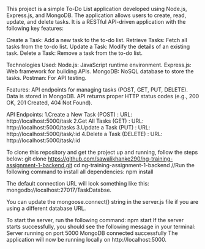 This project is a simple To-Do List application developed using Node.js, Express.js, and MongoDB. The application allows users to create, read, update, and delete tasks. It is a RESTful API-driven application with the following key features:

Create a Task: Add a new task to the to-do list.
Retrieve Tasks: Fetch all tasks from the to-do list.
Update a Task: Modify the details of an existing task.
Delete a Task: Remove a task from the to-do list.

Technologies Used:
Node.js: JavaScript runtime environment.
Express.js: Web framework for building APIs.
MongoDB: NoSQL database to store the tasks.
Postman: For API testing.

Features:
API endpoints for managing tasks (POST, GET, PUT, DELETE).
Data is stored in MongoDB.
API returns proper HTTP status codes (e.g., 200 OK, 201 Created, 404 Not Found).

API Endpoints:
1.Create a New Task (POST) :
URL: http://localhost:5000/task
2.Get All Tasks (GET) :
URL: http://localhost:5000/tasks
3.Update a Task (PUT) :
URL: http://localhost:5000/task/:id
4.Delete a Task (DELETE) :
URL: http://localhost:5000/task/:id

To clone this repository and get the project up and running, follow the steps below:
git clone https://github.com/sawalikhanke290/ng-training-assignment-1-backend.git
cd ng-training-assignment-1-backend
//Run the following command to install all dependencies:
npm install

 The default connection URL will look something like this: mongodb://localhost:27017/TaskDatabse.

You can update the mongoose.connect() string in the server.js file if you are using a different database URL.

To start the server, run the following command:
npm start
If the server starts successfully, you should see the following message in your terminal:
Server running on port 5000
MongoDB connected successfully
The application will now be running locally on http://localhost:5000.

